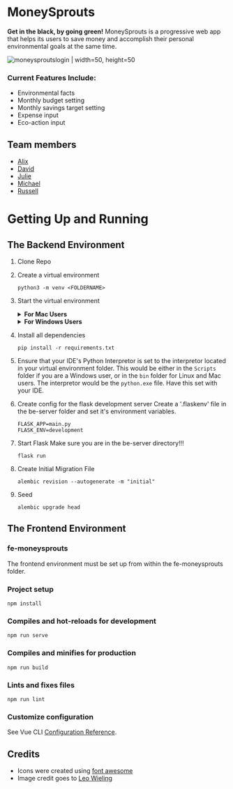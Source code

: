 # MoneySprouts

**Get in the black, by going green!**
MoneySprouts is a progressive web app that helps its users to save money and accomplish their personal environmental goals at the same time.

![moneysproutslogin](https://user-images.githubusercontent.com/22274994/123038338-2555e300-d42b-11eb-88ed-d46bd99825de.PNG) | width=50, height=50

### Current Features Include:
* Environmental facts
* Monthly budget setting
* Monthly savings target setting
* Expense input
* Eco-action input

## Team members

* [Alix](https://github.com/AlixFachin)
* [David](https://github.com/DavidofOrange)
* [Julie](https://github.com/dawndarkness)
* [Michael](https://github.com/michael-metcalf)
* [Russell](https://github.com/RussellPacheco)


# Getting Up and Running 

## The Backend Environment

1. Clone Repo

1. Create a virtual environment

    ```
    python3 -m venv <FOLDERNAME>
    ```

1. Start the virtual environment

    <details><summary><b>For Mac Users</b></summary>

    ```
    source /<VENV FOLDER>/bin/activate
    ```

    If you are using the M1 chip, you may need to use python 3.7 to be able to run the environment.
    </details>

    <details><summary><b>For Windows Users</b></summary>

    Navigate to where your virtual environment folder is, and within that folder you should find another folder called Scripts, and within that a number of files. To start the virtual environment, you would need to run either the `activate.bat` or `activate.ps1`. To run, just type one of these files in your terminal, and press enter. If the start of the VM was successful, you should see `(<FOLDER NAME>)` printed in your terminal. This would be written before the PATH. 

    Run one of the following based on the following requirements:

    if using command prompt:

    ```
    \<VENV FOLDER>\Scripts\activate.bat
    ```

    or 

    if using powershell:

    ```
    Run \<VENV FOLDER>\Scripts\Activate.ps1
    ```
    </details>

1. Install all dependencies

    ```
    pip install -r requirements.txt
    ```

1. Ensure that your IDE's Python Interpretor is set to the interpretor located in your virtual environment folder. This 
would be either in the `Scripts` folder if you are a Windows user, or in the `bin` folder for Linux and Mac users. The interpretor
would be the `python.exe` file. Have this set with your IDE. 


1. Create config for the flask development server
Create a '.flaskenv' file in the be-server folder and set it's environment variables. 

    ```
    FLASK_APP=main.py
    FLASK_ENV=development
    ```

1. Start Flask
Make sure you are in the be-server directory!!! 

    ```
    flask run
    ```


1. Create Initial Migration File

    ```
    alembic revision --autogenerate -m "initial"
    ```

1. Seed

    ```
    alembic upgrade head
    ```

## The Frontend Environment

### fe-moneysprouts

The frontend environment must be set up from within the fe-moneysprouts folder.

### Project setup
```
npm install
```

### Compiles and hot-reloads for development
```
npm run serve
```

### Compiles and minifies for production
```
npm run build
```

### Lints and fixes files
```
npm run lint
```
### Customize configuration
See Vue CLI [Configuration Reference](https://cli.vuejs.org/config/).

## Credits

* Icons were created using [font awesome](https://fontawesome.com/)
* Image credit goes to [Leo Wieling](https://unsplash.com/photos/gaP0QDorAj8)
